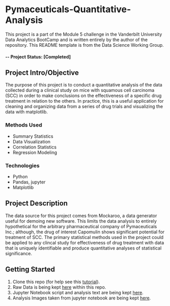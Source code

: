 # Pymaceuticals-Quantitative-Analysis
This project is a part of the Module 5 challenge in the Vanderbilt University Data Analytics BootCamp and is written entirely by the author of the repository. This README template is from the Data Science Working Group.

#### -- Project Status: [Completed]

## Project Intro/Objective
The purpose of this project is to conduct a quantitative analysis of the data collected during a clinical study on mice with squamous cell carcinoma (SCC) in order to make conclusions on the effectiveness of a specific drug treatment in relation to the others. In practice, this is a useful application for cleaning and organizing data from a series of drug trials and visualizing the data with matplotlib. 

### Methods Used
* Summary Statistics
* Data Visualization
* Correlation Statistics
* Regression Modeling

### Technologies
* Python
* Pandas, jupyter
* Matplotlib

## Project Description
The data source for this project comes from Mockaroo, a data generator useful for demoing new software. This limits the data analysis to entirely hypothetical for the arbitrary pharmaceutical company of Pymaceuticals Inc.; although, the drug of interest Capomulin shows significant potential for treatment of SCC. The primary statistical methods used in the project could be applied to any clincal study for effectiveness of drug treatment with data that is uniquely identifiable and produce quantitative analyses of statistical significance. 

## Getting Started

1. Clone this repo (for help see this [tutorial](https://help.github.com/articles/cloning-a-repository/)).
2. Raw Data is being kept [here]() within this repo.    
3. Jupyter Notebook script and analysis text are being kept [here]().
4. Analysis Images taken from jupyter notebook are being kept [here]().
   
